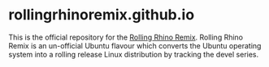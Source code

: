 # rollingrhinoremix.github.io

This is the official repository for the [Rolling Rhino Remix](https://rollingrhino.org). Rolling Rhino Remix is an un-official Ubuntu flavour which converts the Ubuntu operating system into a rolling release Linux distribution by tracking the devel series.
